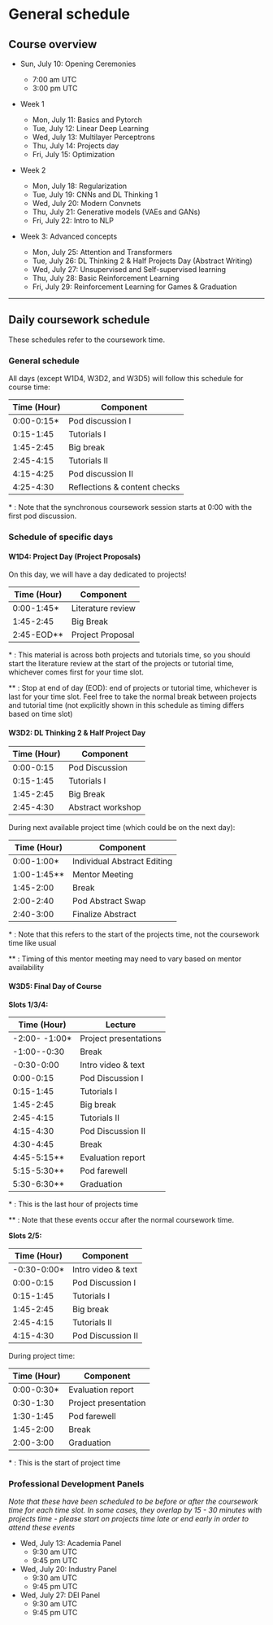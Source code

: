# General schedule

## Course overview

* Sun, July 10: Opening Ceremonies
    * 7:00 am UTC
    * 3:00 pm UTC
    
* Week 1
    * Mon, July 11: Basics and Pytorch
    * Tue, July 12: Linear Deep Learning
    * Wed, July 13: Multilayer Perceptrons
    * Thu, July 14: Projects day
    * Fri, July 15: Optimization
     
* Week 2
    * Mon, July 18: Regularization
    * Tue, July 19: CNNs and DL Thinking 1
    * Wed, July 20: Modern Convnets
    * Thu, July 21: Generative models (VAEs and GANs)
    * Fri, July 22: Intro to NLP
    
* Week 3: Advanced concepts
    * Mon, July 25: Attention and Transformers
    * Tue, July 26: DL Thinking 2 & Half Projects Day (Abstract Writing)
    * Wed, July 27: Unsupervised and Self-supervised learning
    * Thu, July 28: Basic Reinforcement Learning
    * Fri, July 29: Reinforcement Learning for Games & Graduation
----

## Daily coursework schedule
These schedules refer to the coursework time.

### General schedule
All days (except W1D4, W3D2, and W3D5) will follow this schedule for course time:
 
|    Time (Hour)   |    Component                          |
|------------------|---------------------------------------|
|    0:00-0:15\*   |    Pod discussion I                   |
|    0:15-1:45     |    Tutorials I                        |
|    1:45-2:45     |    Big break                          |
|    2:45-4:15     |    Tutorials II                       |
|    4:15-4:25     |    Pod discussion II                  |
|    4:25-4:30     |    Reflections & content checks       |

\* : Note that the synchronous coursework session starts at 0:00 with the first pod discussion.

### Schedule of specific days

#### W1D4: Project Day (Project Proposals)
On this day, we will have a day dedicated to projects!

|    Time (Hour)   |    Component                              |
|------------------|-------------------------------------------|
|    0:00-1:45\*   |    Literature review                      |
|    1:45-2:45     |    Big Break                              |
|    2:45-EOD\**   |    Project Proposal                       |

\* : This material is across both projects and tutorials time, so you should start the literature review at the start of the projects or tutorial time, whichever comes first for your time slot.

\** : Stop at end of day (EOD): end of projects or tutorial time, whichever is last for your time slot. Feel free to take the normal break between projects and tutorial time (not explicitly shown in this schedule as timing differs based on time slot)


#### W3D2: DL Thinking 2 & Half Project Day 

|    Time (Hour)   |    Component                              |
|------------------|-------------------------------------------|
|    0:00-0:15     |    Pod Discussion                         |
|    0:15-1:45     |    Tutorials I                            |
|    1:45-2:45     |    Big Break                              |
|    2:45-4:30     |    Abstract workshop                      |

During next available project time (which could be on the next day):

|    Time (Hour)   |    Component                              |
|------------------|-------------------------------------------|
|    0:00-1:00\*    |    Individual Abstract Editing            |
|    1:00-1:45\**     |    Mentor Meeting                         |
|    1:45-2:00     |    Break                                  |
|    2:00-2:40     |    Pod Abstract Swap                      |
|    2:40-3:00     |    Finalize Abstract                      |

\* : Note that this refers to the start of the projects time, not the coursework time like usual

\** : Timing of this mentor meeting may need to vary based on mentor availability

#### W3D5: Final Day of Course
**Slots 1/3/4:**

|    Time (Hour)   |    Lecture                               |
|------------------|------------------------------------------|
|   -2:00- -1:00\*  |    Project presentations                |
|   -1:00--0:30     |    Break                                |
|   -0:30-0:00    |    Intro video & text                    |
|    0:00-0:15     |    Pod Discussion I                      |
|    0:15-1:45     |    Tutorials I                           |
|    1:45-2:45     |    Big break                             |
|    2:45-4:15     |    Tutorials II                          |
|    4:15-4:30     |    Pod Discussion II                     |
|    4:30-4:45     |    Break                                 |
|    4:45-5:15\**   |    Evaluation report                    |
|    5:15-5:30\**   |    Pod farewell                         |
|    5:30-6:30\**   |    Graduation                           |

\* : This is the last hour of projects time

\** : Note that these events occur after the normal coursework time.

**Slots 2/5:**

|    Time (Hour)   |    Component                             |
|------------------|------------------------------------------|
|   -0:30-0:00\*   |    Intro video & text                    |
|    0:00-0:15     |    Pod Discussion I                      |
|    0:15-1:45     |    Tutorials I                           |
|    1:45-2:45     |    Big break                             |
|    2:45-4:15     |    Tutorials II                          |
|    4:15-4:30     |    Pod Discussion II                     |

During project time:

|    Time (Hour)   |    Component                             |
|------------------|------------------------------------------|
|    0:00-0:30\*   |    Evaluation report                     |
|    0:30-1:30     |    Project presentation                  |
|    1:30-1:45     |    Pod farewell                          |
|    1:45-2:00     |    Break                                 |
|    2:00-3:00     |    Graduation                            |

\* : This is the start of project time

### Professional Development Panels
*Note that these have been scheduled to be before or after the coursework time for each time slot. In some cases, they overlap by 15 - 30 minutes with projects time - please start on projects time late or end early in order to attend these events*

* Wed, July 13: Academia Panel
    * 9:30 am UTC
    * 9:45 pm UTC
* Wed, July 20: Industry Panel
    * 9:30 am UTC
    * 9:45 pm UTC
* Wed, July 27: DEI Panel
    * 9:30 am UTC
    * 9:45 pm UTC
